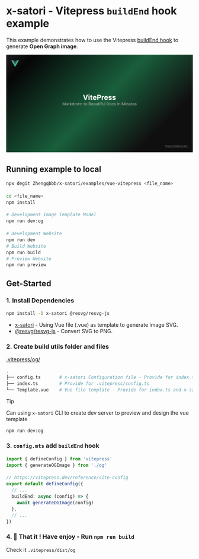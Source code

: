 # x-satori - Vitepress `buildEnd` hook example


This example demonstrates how to use the Vitepress [buildEnd hook](https://vitepress.dev/reference/site-config#buildend) to generate **Open Graph image**.

![demo](./public/og/index.png)

## Running example to local

```bash
npx degit Zhengqbbb/x-satori/examples/vue-vitepress <file_name>

cd <file_name>
npm install

# Development Image Template Model
npm run dev:og

# Development Website
npm run dev
# Build Website
npm run build
# Preview Website
npm run preview
```

## Get-Started

### 1. Install Dependencies

```bash
npm install -D x-satori @resvg/resvg-js
```

- [x-satori](https://github.com/Zhengqbbb/x-satori) - Using Vue file (.vue) as template to generate image SVG.
- [@resvg/resvg-js](https://www.npmjs.com/package/@resvg/resvg-js) - Convert SVG to PNG.

### 2. Create build utils folder and files

[.vitepress/og/](./.vitepress/og/)

```sh
.
├── config.ts       # x-satori Configuration file - Provide for index.ts and x-satori dev CLI
├── index.ts        # Provide for .vitepress/config.ts
└── Template.vue    # Vue file template - Provide for index.ts and x-satori dev CLI
```

> [!TIP]
> Can using `x-satori` CLI to create dev server to preview and design the vue template
> ```sh
> npm run dev:og
> ```

### 3. `config.mts` add `buildEnd` hook

```ts
import { defineConfig } from 'vitepress'
import { generateOGImage } from './og'

// https://vitepress.dev/reference/site-config
export default defineConfig({
  // ...
  buildEnd: async (config) => {
    await generateOGImage(config)
  },
  // ...
})
```

### 4. 🤗 That it ! Have enjoy - Run `npm run build`

Check it `.vitepress/dist/og`

